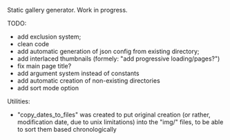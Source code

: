 Static gallery generator. Work in progress.

TODO:
* add exclusion system;
* clean code
* add automatic generation of json config from existing directory;
* add interlaced thumbnails (formely: "add progressive loading/pages?")
* fix main page title?
* add argument system instead of constants
* add automatic creation of non-existing directories
* add sort mode option


Utilities:
* "copy_dates_to_files" was created to put original creation (or rather, modification date, due to unix limitations) into the "img/" files, to be able to sort them based chronologically
